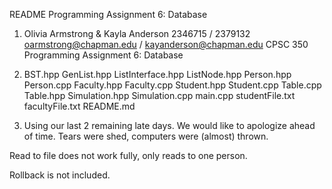 README Programming Assignment 6: Database

1) Olivia Armstrong & Kayla Anderson
   2346715 / 2379132
   oarmstrong@chapman.edu / kayanderson@chapman.edu
   CPSC 350
   Programming Assignment 6: Database

2)  BST.hpp
    GenList.hpp
    ListInterface.hpp
    ListNode.hpp
    Person.hpp
    Person.cpp
    Faculty.hpp
    Faculty.cpp
    Student.hpp
    Student.cpp
    Table.cpp
    Table.hpp
    Simulation.hpp
    Simulation.cpp
    main.cpp
    studentFile.txt
    facultyFile.txt
    README.md

3) Using our last 2 remaining late days.
We would like to apologize ahead of time. Tears were shed, computers were (almost) thrown.

Read to file does not work fully, only reads to one person.

Rollback is not included.
